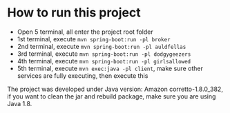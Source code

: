 # How to run this project

- Open 5 terminal, all enter the project root folder
- 1st terminal, execute ```mvn spring-boot:run -pl broker```
- 2nd terminal, execute ```mvn spring-boot:run -pl auldfellas```
- 3rd terminal, execute ```mvn spring-boot:run -pl dodgygeezers```
- 4th terminal, execute ```mvn spring-boot:run -pl girlsallowed```
- 5th terminal, execute ```mvn exec:java -pl client```, make sure other services are fully executing, then execute this

The project was developed under Java version: Amazon corretto-1.8.0_382, if you want to clean the jar and rebuild package, make sure you are using Java 1.8.
